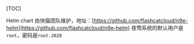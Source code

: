 [TOC]

Helm chart 由快猫团队维护，地址：[https://github.com/flashcatcloud/n9e-helm](https://github.com/flashcatcloud/n9e-helm) 夜莺系统的默认用户是`root`，密码是`root.2020`

